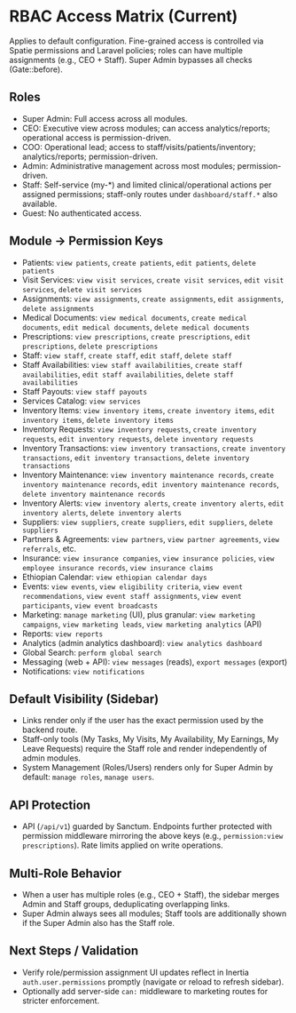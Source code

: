 # RBAC Access Matrix (Current)

Applies to default configuration. Fine-grained access is controlled via Spatie permissions and Laravel policies; roles can have multiple assignments (e.g., CEO + Staff). Super Admin bypasses all checks (Gate::before).

## Roles

- Super Admin: Full access across all modules.
- CEO: Executive view across modules; can access analytics/reports; operational access is permission-driven.
- COO: Operational lead; access to staff/visits/patients/inventory; analytics/reports; permission-driven.
- Admin: Administrative management across most modules; permission-driven.
- Staff: Self-service (my-*) and limited clinical/operational actions per assigned permissions; staff-only routes under `dashboard/staff.*` also available.
- Guest: No authenticated access.

## Module → Permission Keys

- Patients: `view patients`, `create patients`, `edit patients`, `delete patients`
- Visit Services: `view visit services`, `create visit services`, `edit visit services`, `delete visit services`
- Assignments: `view assignments`, `create assignments`, `edit assignments`, `delete assignments`
- Medical Documents: `view medical documents`, `create medical documents`, `edit medical documents`, `delete medical documents`
- Prescriptions: `view prescriptions`, `create prescriptions`, `edit prescriptions`, `delete prescriptions`
- Staff: `view staff`, `create staff`, `edit staff`, `delete staff`
- Staff Availabilities: `view staff availabilities`, `create staff availabilities`, `edit staff availabilities`, `delete staff availabilities`
- Staff Payouts: `view staff payouts`
- Services Catalog: `view services`
- Inventory Items: `view inventory items`, `create inventory items`, `edit inventory items`, `delete inventory items`
- Inventory Requests: `view inventory requests`, `create inventory requests`, `edit inventory requests`, `delete inventory requests`
- Inventory Transactions: `view inventory transactions`, `create inventory transactions`, `edit inventory transactions`, `delete inventory transactions`
- Inventory Maintenance: `view inventory maintenance records`, `create inventory maintenance records`, `edit inventory maintenance records`, `delete inventory maintenance records`
- Inventory Alerts: `view inventory alerts`, `create inventory alerts`, `edit inventory alerts`, `delete inventory alerts`
- Suppliers: `view suppliers`, `create suppliers`, `edit suppliers`, `delete suppliers`
- Partners & Agreements: `view partners`, `view partner agreements`, `view referrals`, etc.
- Insurance: `view insurance companies`, `view insurance policies`, `view employee insurance records`, `view insurance claims`
- Ethiopian Calendar: `view ethiopian calendar days`
- Events: `view events`, `view eligibility criteria`, `view event recommendations`, `view event staff assignments`, `view event participants`, `view event broadcasts`
- Marketing: `manage marketing` (UI), plus granular: `view marketing campaigns`, `view marketing leads`, `view marketing analytics` (API)
- Reports: `view reports`
- Analytics (admin analytics dashboard): `view analytics dashboard`
- Global Search: `perform global search`
- Messaging (web + API): `view messages` (reads), `export messages` (export)
- Notifications: `view notifications`

## Default Visibility (Sidebar)

- Links render only if the user has the exact permission used by the backend route.
- Staff-only tools (My Tasks, My Visits, My Availability, My Earnings, My Leave Requests) require the Staff role and render independently of admin modules.
- System Management (Roles/Users) renders only for Super Admin by default: `manage roles`, `manage users`.

## API Protection

- API (`/api/v1`) guarded by Sanctum. Endpoints further protected with permission middleware mirroring the above keys (e.g., `permission:view prescriptions`). Rate limits applied on write operations.

## Multi-Role Behavior

- When a user has multiple roles (e.g., CEO + Staff), the sidebar merges Admin and Staff groups, deduplicating overlapping links.
- Super Admin always sees all modules; Staff tools are additionally shown if the Super Admin also has the Staff role.

## Next Steps / Validation

- Verify role/permission assignment UI updates reflect in Inertia `auth.user.permissions` promptly (navigate or reload to refresh sidebar).
- Optionally add server-side `can:` middleware to marketing routes for stricter enforcement.

